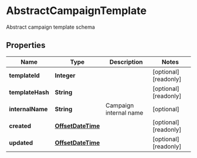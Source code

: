 

# AbstractCampaignTemplate

Abstract campaign template schema

## Properties

| Name | Type | Description | Notes |
|------------ | ------------- | ------------- | -------------|
|**templateId** | **Integer** |  |  [optional] [readonly] |
|**templateHash** | **String** |  |  [optional] [readonly] |
|**internalName** | **String** | Campaign internal name |  [optional] |
|**created** | [**OffsetDateTime**](OffsetDateTime.md) |  |  [optional] [readonly] |
|**updated** | [**OffsetDateTime**](OffsetDateTime.md) |  |  [optional] [readonly] |



